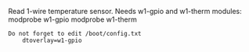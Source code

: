 Read 1-wire temperature sensor. Needs w1-gpio and w1-therm modules:
    modprobe w1-gpio
    modprobe w1-therm
    
    Do not forget to edit /boot/config.txt
        dtoverlay=w1-gpio